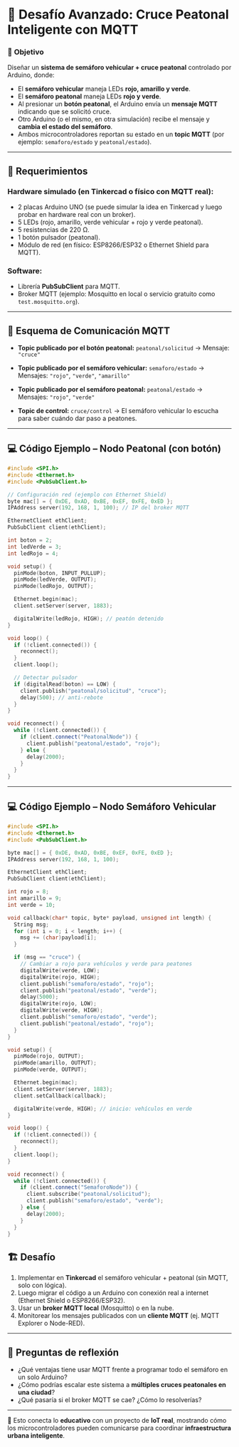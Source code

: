 # 🚦 **Desafío Avanzado: Cruce Peatonal Inteligente con MQTT**

### 🎯 **Objetivo**

Diseñar un **sistema de semáforo vehicular + cruce peatonal** controlado por Arduino, donde:

* El **semáforo vehicular** maneja LEDs **rojo, amarillo y verde**.
* El **semáforo peatonal** maneja LEDs **rojo y verde**.
* Al presionar un **botón peatonal**, el Arduino envía un **mensaje MQTT** indicando que se solicitó cruce.
* Otro Arduino (o el mismo, en otra simulación) recibe el mensaje y **cambia el estado del semáforo**.
* Ambos microcontroladores reportan su estado en un **topic MQTT** (por ejemplo: `semaforo/estado` y `peatonal/estado`).

---

## 🔧 **Requerimientos**

### Hardware simulado (en Tinkercad o físico con MQTT real):

* 2 placas Arduino UNO (se puede simular la idea en Tinkercad y luego probar en hardware real con un broker).
* 5 LEDs (rojo, amarillo, verde vehicular + rojo y verde peatonal).
* 5 resistencias de 220 Ω.
* 1 botón pulsador (peatonal).
* Módulo de red (en físico: ESP8266/ESP32 o Ethernet Shield para MQTT).

### Software:

* Librería **PubSubClient** para MQTT.
* Broker MQTT (ejemplo: Mosquitto en local o servicio gratuito como `test.mosquitto.org`).

---

## 📡 **Esquema de Comunicación MQTT**

* **Topic publicado por el botón peatonal:**
  `peatonal/solicitud` → Mensaje: `"cruce"`

* **Topic publicado por el semáforo vehicular:**
  `semaforo/estado` → Mensajes: `"rojo"`, `"verde"`, `"amarillo"`

* **Topic publicado por el semáforo peatonal:**
  `peatonal/estado` → Mensajes: `"rojo"`, `"verde"`

* **Topic de control:**
  `cruce/control` → El semáforo vehicular lo escucha para saber cuándo dar paso a peatones.

---

## 💻 **Código Ejemplo – Nodo Peatonal (con botón)**

```cpp
#include <SPI.h>
#include <Ethernet.h>
#include <PubSubClient.h>

// Configuración red (ejemplo con Ethernet Shield)
byte mac[] = { 0xDE, 0xAD, 0xBE, 0xEF, 0xFE, 0xED };
IPAddress server(192, 168, 1, 100); // IP del broker MQTT

EthernetClient ethClient;
PubSubClient client(ethClient);

int boton = 2;
int ledVerde = 3;
int ledRojo = 4;

void setup() {
  pinMode(boton, INPUT_PULLUP);
  pinMode(ledVerde, OUTPUT);
  pinMode(ledRojo, OUTPUT);

  Ethernet.begin(mac);
  client.setServer(server, 1883);

  digitalWrite(ledRojo, HIGH); // peatón detenido
}

void loop() {
  if (!client.connected()) {
    reconnect();
  }
  client.loop();

  // Detectar pulsador
  if (digitalRead(boton) == LOW) {
    client.publish("peatonal/solicitud", "cruce");
    delay(500); // anti-rebote
  }
}

void reconnect() {
  while (!client.connected()) {
    if (client.connect("PeatonalNode")) {
      client.publish("peatonal/estado", "rojo");
    } else {
      delay(2000);
    }
  }
}
```

---

## 💻 **Código Ejemplo – Nodo Semáforo Vehicular**

```cpp
#include <SPI.h>
#include <Ethernet.h>
#include <PubSubClient.h>

byte mac[] = { 0xDE, 0xAD, 0xBE, 0xEF, 0xFE, 0xED };
IPAddress server(192, 168, 1, 100); 

EthernetClient ethClient;
PubSubClient client(ethClient);

int rojo = 8;
int amarillo = 9;
int verde = 10;

void callback(char* topic, byte* payload, unsigned int length) {
  String msg;
  for (int i = 0; i < length; i++) {
    msg += (char)payload[i];
  }

  if (msg == "cruce") {
    // Cambiar a rojo para vehículos y verde para peatones
    digitalWrite(verde, LOW);
    digitalWrite(rojo, HIGH);
    client.publish("semaforo/estado", "rojo");
    client.publish("peatonal/estado", "verde");
    delay(5000);
    digitalWrite(rojo, LOW);
    digitalWrite(verde, HIGH);
    client.publish("semaforo/estado", "verde");
    client.publish("peatonal/estado", "rojo");
  }
}

void setup() {
  pinMode(rojo, OUTPUT);
  pinMode(amarillo, OUTPUT);
  pinMode(verde, OUTPUT);

  Ethernet.begin(mac);
  client.setServer(server, 1883);
  client.setCallback(callback);

  digitalWrite(verde, HIGH); // inicio: vehículos en verde
}

void loop() {
  if (!client.connected()) {
    reconnect();
  }
  client.loop();
}

void reconnect() {
  while (!client.connected()) {
    if (client.connect("SemaforoNode")) {
      client.subscribe("peatonal/solicitud");
      client.publish("semaforo/estado", "verde");
    } else {
      delay(2000);
    }
  }
}
```

## 🏗️ **Desafío**

1. Implementar en **Tinkercad** el semáforo vehicular + peatonal (sin MQTT, solo con lógica).
2. Luego migrar el código a un Arduino con conexión real a internet (Ethernet Shield o ESP8266/ESP32).
3. Usar un **broker MQTT local** (Mosquitto) o en la nube.
4. Monitorear los mensajes publicados con un **cliente MQTT** (ej. MQTT Explorer o Node-RED).

---

## 🤔 **Preguntas de reflexión**

* ¿Qué ventajas tiene usar MQTT frente a programar todo el semáforo en un solo Arduino?
* ¿Cómo podrías escalar este sistema a **múltiples cruces peatonales en una ciudad**?
* ¿Qué pasaría si el broker MQTT se cae? ¿Cómo lo resolverías?

---

📌 Esto conecta lo **educativo** con un proyecto de **IoT real**, mostrando cómo los microcontroladores pueden comunicarse para coordinar **infraestructura urbana inteligente**.

